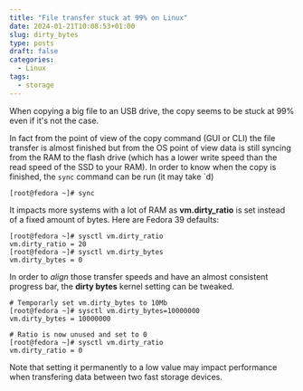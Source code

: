 ```yaml
---
title: "File transfer stuck at 99% on Linux"
date: 2024-01-21T10:08:53+01:00
slug: dirty_bytes
type: posts
draft: false
categories:
  - Linux
tags:
  - storage
---
```

When copying a big file to an USB drive, the copy seems to be stuck at 99% even if it's not the case.

In fact from the point of view of the copy command (GUI or CLI) the file transfer is almost finished but from the OS point of view data is still syncing from the RAM to the flash drive (which has a lower write speed than the read speed of the SSD to your RAM). In order to know when the copy is finished, the `sync` command can be run (it may take `d)

```
[root@fedora ~]# sync
```

It impacts more systems with a lot of RAM as **vm.dirty_ratio** is set instead of a fixed amount of bytes. Here are Fedora 39 defaults:

```
[root@fedora ~]# sysctl vm.dirty_ratio
vm.dirty_ratio = 20
[root@fedora ~]# sysctl vm.dirty_bytes
vm.dirty_bytes = 0
```

In order to *align* those transfer speeds and have an almost consistent progress bar, the **dirty bytes** kernel setting can be tweaked.

```
# Temporarly set vm.dirty_bytes to 10Mb
[root@fedora ~]# sysctl vm.dirty_bytes=10000000
vm.dirty_bytes = 10000000

# Ratio is now unused and set to 0
[root@fedora ~]# sysctl vm.dirty_ratio
vm.dirty_ratio = 0
```

Note that setting it permanently to a low value may impact performance when transfering data between two fast storage devices.
